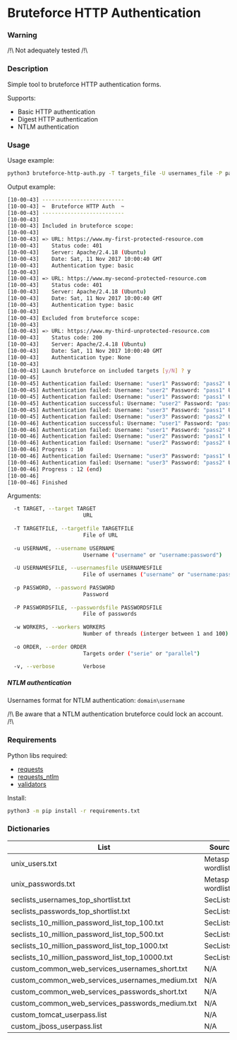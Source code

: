 # Bruteforce HTTP Authentication


### Warning

/!\ Not adequately tested /!\ 



### Description

Simple tool to bruteforce HTTP authentication forms.

Supports:
* Basic HTTP authentication
* Digest HTTP authentication
* NTLM authentication



### Usage

Usage example:
```sh
python3 bruteforce-http-auth.py -T targets_file -U usernames_file -P passwords_file --verbose
```

Output example:

```sh
[10-00-43] --------------------------
[10-00-43] ~  Bruteforce HTTP Auth  ~
[10-00-43] --------------------------
[10-00-43] 
[10-00-43] Included in bruteforce scope:
[10-00-43] 
[10-00-43] => URL: https://www.my-first-protected-resource.com
[10-00-43]    Status code: 401
[10-00-43]    Server: Apache/2.4.18 (Ubuntu)
[10-00-43]    Date: Sat, 11 Nov 2017 10:00:40 GMT
[10-00-43]    Authentication type: basic
[10-00-43] 
[10-00-43] => URL: https://www.my-second-protected-resource.com
[10-00-43]    Status code: 401
[10-00-43]    Server: Apache/2.4.18 (Ubuntu)
[10-00-43]    Date: Sat, 11 Nov 2017 10:00:40 GMT
[10-00-43]    Authentication type: basic
[10-00-43] 
[10-00-43] Excluded from bruteforce scope:
[10-00-43] 
[10-00-43] => URL: https://www.my-third-unprotected-resource.com
[10-00-43]    Status code: 200
[10-00-43]    Server: Apache/2.4.18 (Ubuntu)
[10-00-43]    Date: Sat, 11 Nov 2017 10:00:40 GMT
[10-00-43]    Authentication type: None
[10-00-43]
[10-00-43] Launch bruteforce on included targets [y/N] ? y
[10-00-45] 
[10-00-45] Authentication failed: Username: "user1" Password: "pass2" URL: https://www.my-first-protected-resource.com
[10-00-45] Authentication failed: Username: "user2" Password: "pass1" URL: https://www.my-first-protected-resource.com
[10-00-45] Authentication failed: Username: "user1" Password: "pass1" URL: https://www.my-first-protected-resource.com
[10-00-45] Authentication successful: Username: "user2" Password: "pass2" URL: https://www.my-first-protected-resource.com
[10-00-45] Authentication failed: Username: "user3" Password: "pass1" URL: https://www.my-first-protected-resource.com
[10-00-45] Authentication failed: Username: "user3" Password: "pass2" URL: https://www.my-first-protected-resource.com
[10-00-46] Authentication successful: Username: "user1" Password: "pass1" URL: https://www.my-second-protected-resource.com
[10-00-46] Authentication failed: Username: "user1" Password: "pass2" URL: https://www.my-second-protected-resource.com
[10-00-46] Authentication failed: Username: "user2" Password: "pass1" URL: https://www.my-second-protected-resource.com
[10-00-46] Authentication failed: Username: "user2" Password: "pass2" URL: https://www.my-second-protected-resource.com
[10-00-46] Progress : 10
[10-00-46] Authentication failed: Username: "user3" Password: "pass1" URL: https://www.my-second-protected-resource.com
[10-00-46] Authentication failed: Username: "user3" Password: "pass2" URL: https://www.my-second-protected-resource.com
[10-00-46] Progress : 12 (end)
[10-00-46] 
[10-00-46] Finished
```

Arguments:
```sh
  -t TARGET, --target TARGET
                        URL
                        
  -T TARGETFILE, --targetfile TARGETFILE
                        File of URL
                        
  -u USERNAME, --username USERNAME
                        Username ("username" or "username:password")
                        
  -U USERNAMESFILE, --usernamesfile USERNAMESFILE
                        File of usernames ("username" or "username:password")
                        
  -p PASSWORD, --password PASSWORD
                        Password
                        
  -P PASSWORDSFILE, --passwordsfile PASSWORDSFILE
                        File of passwords
                        
  -w WORKERS, --workers WORKERS
                        Number of threads (interger between 1 and 100)
                        
  -o ORDER, --order ORDER
                        Targets order ("serie" or "parallel")
                        
  -v, --verbose         Verbose
```



##### NTLM authentication

Usernames format for NTLM authentication: `domain\username`

/!\ Be aware that a NTLM authentication bruteforce could lock an account. /!\



### Requirements
Python libs required:
* [requests](https://github.com/kennethreitz/requests)
* [requests_ntlm](https://github.com/requests/requests-ntlm)
* [validators](https://github.com/kvesteri/validators)

Install:
```sh
python3 -m pip install -r requirements.txt
```


### Dictionaries

| List                                            | Source               | Link                                                                                                    |
|-------------------------------------------------|----------------------|---------------------------------------------------------------------------------------------------------|
| unix_users.txt                                  | Metasploit wordlists | https://github.com/rapid7/metasploit-framework/blob/master/data/wordlists/unix_users.txt                |
| unix_passwords.txt                              | Metasploit wordlists | https://github.com/rapid7/metasploit-framework/blob/master/data/wordlists/unix_passwords.txt            |
| seclists_usernames_top_shortlist.txt            | SecLists             | https://github.com/danielmiessler/SecLists/blob/master/Usernames/top_shortlist.txt                      |
| seclists_passwords_top_shortlist.txt            | SecLists             | https://github.com/danielmiessler/SecLists/blob/master/Passwords/top_shortlist.txt                      |
| seclists_10_million_password_list_top_100.txt   | SecLists             | https://github.com/danielmiessler/SecLists/blob/master/Passwords/10_million_password_list_top_100.txt   |
| seclists_10_million_password_list_top_500.txt   | SecLists             | https://github.com/danielmiessler/SecLists/blob/master/Passwords/10_million_password_list_top_500.txt   |
| seclists_10_million_password_list_top_1000.txt  | SecLists             | https://github.com/danielmiessler/SecLists/blob/master/Passwords/10_million_password_list_top_1000.txt  |
| seclists_10_million_password_list_top_10000.txt | SecLists             | https://github.com/danielmiessler/SecLists/blob/master/Passwords/10_million_password_list_top_10000.txt |
| custom_common_web_services_usernames_short.txt  | N/A            		 | 																										   |
| custom_common_web_services_usernames_medium.txt | N/A           		 | 																										   |
| custom_common_web_services_passwords_short.txt  | N/A           		 | 																										   |
| custom_common_web_services_passwords_medium.txt | N/A            		 | 																										   |
| custom_tomcat_userpass.list 					  | N/A          		 | 																										   |
| custom_jboss_userpass.list				      | N/A          		 | 																										   |
